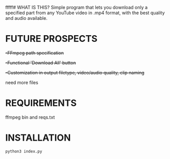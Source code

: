 fffff# WHAT IS THIS?
Simple program that lets you download only a specified part from any YouTube video in .mp4 format, with the best quality and audio available.

# FUTURE PROSPECTS

~~-FFmpeg path specification~~

~~-Functional 'Download All' button~~

~~-Customization in output filetype, video/audio quality, clip naming~~

need more files

# REQUIREMENTS

ffmpeg bin and reqs.txt

# INSTALLATION

```
python3 index.py
```
